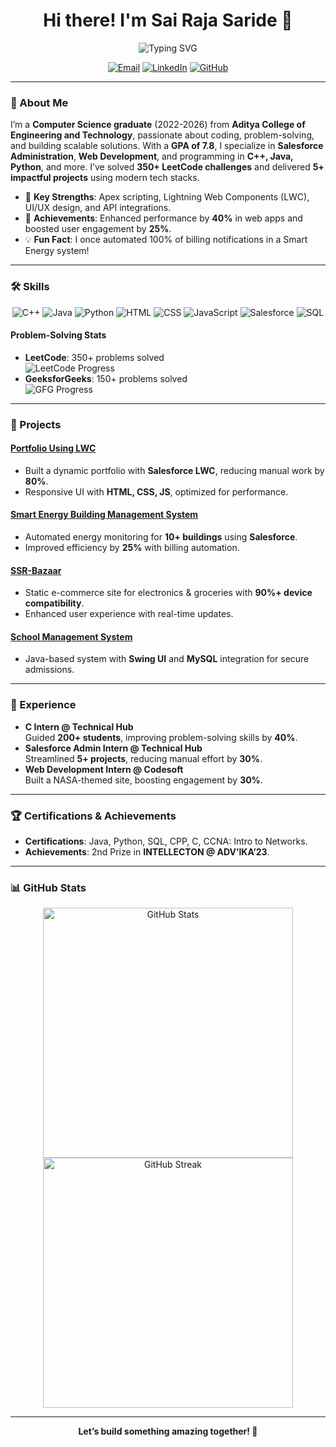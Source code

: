 <h1 align="center">Hi there! I'm Sai Raja Saride 👋</h1>

<p align="center">
  <img src="https://readme-typing-svg.herokuapp.com?font=Fira+Code&size=24&duration=3000&pause=1000&color=00DDEB&center=true&vCenter=true&width=435&lines=Computer+Science+Enthusiast;Salesforce+Wizard;Web+Development+Ninja" alt="Typing SVG"/>
</p>

<p align="center">
  <a href="mailto:sairajasaride113@gmail.com"><img src="https://img.shields.io/badge/Email-Me-blue?style=for-the-badge&logo=gmail" alt="Email"></a>
  <a href="https://www.linkedin.com/in/sairajasaride"><img src="https://img.shields.io/badge/LinkedIn-Connect-blue?style=for-the-badge&logo=linkedin" alt="LinkedIn"></a>
  <a href="https://github.com/SAIRAJA2005"><img src="https://img.shields.io/badge/GitHub-Follow-black?style=for-the-badge&logo=github" alt="GitHub"></a>
</p>

---

### 🚀 About Me
I’m a **Computer Science graduate** (2022-2026) from **Aditya College of Engineering and Technology**, passionate about coding, problem-solving, and building scalable solutions. With a **GPA of 7.8**, I specialize in **Salesforce Administration**, **Web Development**, and programming in **C++, Java, Python**, and more. I’ve solved **350+ LeetCode challenges** and delivered **5+ impactful projects** using modern tech stacks.

- 🌟 **Key Strengths**: Apex scripting, Lightning Web Components (LWC), UI/UX design, and API integrations.
- 🎯 **Achievements**: Enhanced performance by **40%** in web apps and boosted user engagement by **25%**.
- 💡 **Fun Fact**: I once automated 100% of billing notifications in a Smart Energy system!

---

### 🛠️ Skills
<p align="center">
  <img src="https://img.shields.io/badge/C%2B%2B-00599C?style=flat-square&logo=c%2B%2B&logoColor=white" alt="C++">
  <img src="https://img.shields.io/badge/Java-007396?style=flat-square&logo=java&logoColor=white" alt="Java">
  <img src="https://img.shields.io/badge/Python-3776AB?style=flat-square&logo=python&logoColor=white" alt="Python">
  <img src="https://img.shields.io/badge/HTML5-E34F26?style=flat-square&logo=html5&logoColor=white" alt="HTML">
  <img src="https://img.shields.io/badge/CSS3-1572B6?style=flat-square&logo=css3&logoColor=white" alt="CSS">
  <img src="https://img.shields.io/badge/JavaScript-F7DF1E?style=flat-square&logo=javascript&logoColor=black" alt="JavaScript">
  <img src="https://img.shields.io/badge/Salesforce-00A1E0?style=flat-square&logo=salesforce&logoColor=white" alt="Salesforce">
  <img src="https://img.shields.io/badge/SQL-4479A1?style=flat-square&logo=postgresql&logoColor=white" alt="SQL">
</p>

#### Problem-Solving Stats
- **LeetCode**: 350+ problems solved  
  ![LeetCode Progress](https://progress-bar.dev/350/?scale=500&title=LeetCode&width=200&color=00cc00)
- **GeeksforGeeks**: 150+ problems solved  
  ![GFG Progress](https://progress-bar.dev/150/?scale=300&title=GFG&width=200&color=00cc00)

---

### 🌟 Projects
#### [Portfolio Using LWC](https://github.com/SAIRAJA2005/portfolio-lwc)
- Built a dynamic portfolio with **Salesforce LWC**, reducing manual work by **80%**.
- Responsive UI with **HTML, CSS, JS**, optimized for performance.

#### [Smart Energy Building Management System](https://github.com/SAIRAJA2005/sebms)
- Automated energy monitoring for **10+ buildings** using **Salesforce**.
- Improved efficiency by **25%** with billing automation.

#### [SSR-Bazaar](https://github.com/SAIRAJA2005/ssr-bazaar)
- Static e-commerce site for electronics & groceries with **90%+ device compatibility**.
- Enhanced user experience with real-time updates.

#### [School Management System](https://github.com/SAIRAJA2005/school-management)
- Java-based system with **Swing UI** and **MySQL** integration for secure admissions.

---

### 💼 Experience
- **C Intern @ Technical Hub**  
  Guided **200+ students**, improving problem-solving skills by **40%**.
- **Salesforce Admin Intern @ Technical Hub**  
  Streamlined **5+ projects**, reducing manual effort by **30%**.
- **Web Development Intern @ Codesoft**  
  Built a NASA-themed site, boosting engagement by **30%**.

---

### 🏆 Certifications & Achievements
- **Certifications**: Java, Python, SQL, CPP, C, CCNA: Intro to Networks.
- **Achievements**: 2nd Prize in **INTELLECTON @ ADV’IKA’23**.

---

### 📊 GitHub Stats
<p align="center">
  <img src="https://github-readme-stats.vercel.app/api?username=SAIRAJA2005&show_icons=true&theme=radical" alt="GitHub Stats" width="400" />
  <img src="https://github-readme-streak-stats.herokuapp.com/?user=SAIRAJA2005&theme=radical" alt="GitHub Streak" width="400" />
</p>

---

<p align="center">
  <strong>Let’s build something amazing together! 🚀</strong>
</p>
